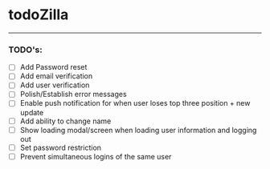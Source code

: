 # todoZilla

---

### TODO's:

- [ ] Add Password reset
- [ ] Add email verification
- [ ] Add user verification
- [ ] Polish/Establish error messages
- [ ] Enable push notification for when user loses top three position + new update
- [ ] Add ability to change name
- [ ] Show loading modal/screen when loading user information and logging out
- [ ] Set password restriction
- [ ] Prevent simultaneous logins of the same user

